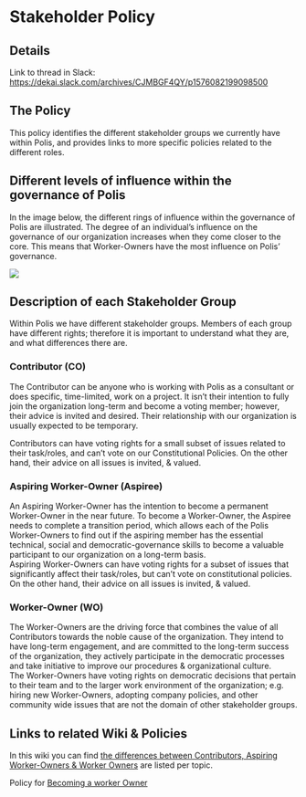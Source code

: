 
# Stakeholder Policy

## Details

Link to thread in Slack: https://dekai.slack.com/archives/CJMBGF4QY/p1576082199098500

## The Policy

This policy identifies the different stakeholder groups we currently have within Polis, and provides links to more specific policies related to the different roles.

## Different levels of influence within the governance of Polis

In the image below, the different rings of influence within the governance of Polis are illustrated. The degree of an individual’s influence on the governance of our organization increases when they come closer to the core. This means that Worker-Owners have the most influence on Polis’ governance.

  

![](https://lh5.googleusercontent.com/iuY2hPBNRfyov-0cukF26buevLe3pK1uLAvPuZsP3Q-JeuSaXc9N8uYwmDAc4Vzd2dVO8ieOBUYJhGGJzM6D1uSzTQlkWpyQx_UqVFSTaNye5jnGUelpE5PlkZ_lHWJqoP3YtCwc)

  

## Description of each Stakeholder Group

Within Polis we have different stakeholder groups. Members of each group have different rights; therefore it is important to understand what they are, and what differences there are.

  

### Contributor (CO)

The Contributor can be anyone who is working with Polis as a consultant or does specific, time-limited, work on a project. It isn’t their intention to fully join the organization long-term and become a voting member; however, their advice is invited and desired. Their relationship with our organization is usually expected to be temporary.

Contributors can have voting rights for a small subset of issues related to their task/roles, and can’t vote on our Constitutional Policies. On the other hand, their advice on all issues is invited, & valued.  
  

### Aspiring Worker-Owner (Aspiree)

An Aspiring Worker-Owner has the intention to become a permanent Worker-Owner in the near future. To become a Worker-Owner, the Aspiree needs to complete a transition period, which allows each of the Polis Worker-Owners to find out if the aspiring member has the essential technical, social and democratic-governance skills to become a valuable participant to our organization on a long-term basis.  
Aspiring Worker-Owners can have voting rights for a subset of issues that significantly affect their task/roles, but can’t vote on constitutional policies. On the other hand, their advice on all issues is invited, & valued.

  

### Worker-Owner (WO)

The Worker-Owners are the driving force that combines the value of all Contributors towards the noble cause of the organization. They intend to have long-term engagement, and are committed to the long-term success of the organization, they actively participate in the democratic processes and take initiative to improve our procedures & organizational culture.  
The Worker-Owners have voting rights on democratic decisions that pertain to their team and to the larger work environment of the organization; e.g. hiring new Worker-Owners, adopting company policies, and other community wide issues that are not the domain of other stakeholder groups.

  

## Links to related Wiki & Policies

In this wiki you can find [the differences between Contributors, Aspiring Worker-Owners & Worker Owners](https://wiki.polis.global/stakeholders/differences-between-worker-owners-Contributors) are listed per topic.  
  

Policy for [Becoming a worker Owner](https://docs.google.com/document/d/1NchI__E1EEtaefBR8I9nhXT33JNLLIdzkbELGXAhm9E/edit)
